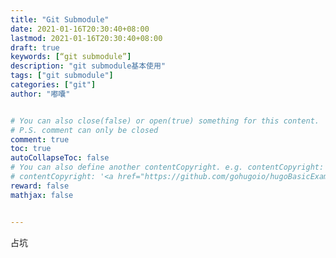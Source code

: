 ```yaml
---
title: "Git Submodule"
date: 2021-01-16T20:30:40+08:00
lastmod: 2021-01-16T20:30:40+08:00
draft: true
keywords: [“git submodule”]
description: "git submodule基本使用"
tags: ["git submodule"]
categories: ["git"]
author: "嘟囔"


# You can also close(false) or open(true) something for this content.
# P.S. comment can only be closed
comment: true
toc: true
autoCollapseToc: false
# You can also define another contentCopyright. e.g. contentCopyright: "This is another copyright."
# contentCopyright: '<a href="https://github.com/gohugoio/hugoBasicExample" rel="noopener" target="_blank">See origin</a>'
reward: false
mathjax: false


---
```


<!--more-->

占坑